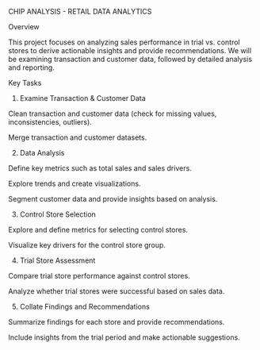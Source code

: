 CHIP ANALYSIS - RETAIL DATA ANALYTICS

Overview

This project focuses on analyzing sales performance in trial vs. control stores to derive actionable insights and provide recommendations. We will be examining transaction and customer data, followed by detailed analysis and reporting.

Key Tasks

1. Examine Transaction & Customer Data

Clean transaction and customer data (check for missing values, inconsistencies, outliers).

Merge transaction and customer datasets.

2. Data Analysis

Define key metrics such as total sales and sales drivers.

Explore trends and create visualizations.

Segment customer data and provide insights based on analysis.

3. Control Store Selection

Explore and define metrics for selecting control stores.

Visualize key drivers for the control store group.

4. Trial Store Assessment

Compare trial store performance against control stores.

Analyze whether trial stores were successful based on sales data.

5. Collate Findings and Recommendations

Summarize findings for each store and provide recommendations.

Include insights from the trial period and make actionable suggestions.
